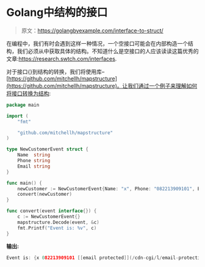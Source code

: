 # Golang中结构的接口

> 原文：<https://golangbyexample.com/interface-to-struct/>

在编程中，我们有时会遇到这样一种情况，一个空接口可能会在内部构造一个结构，我们必须从中获取具体的结构。不知道什么是空接口的人应该读读这篇优秀的文章:https://research.swtch.com/interfaces.

对于接口{}到结构的转换，我们将使用库–[https://github.com/mitchellh/mapstructure](https://github.com/mitchellh/mapstructure)。让我们通过一个例子来理解如何将接口转换为结构:

```go
package main

import (
	"fmt"

	"github.com/mitchellh/mapstructure"
)

type NewCustomerEvent struct {
	Name  string
	Phone string
	Email string
}

func main() {
	newCustomer := NewCustomerEvent{Name: "x", Phone: "082213909101", Email: "[[email protected]](/cdn-cgi/l/email-protection)"}
	convert(newCustomer)
}

func convert(event interface{}) {
	c := NewCustomerEvent{}
	mapstructure.Decode(event, &c)
	fmt.Printf("Event is: %v", c)
}
```

**输出:**

```go
Event is: {x 082213909101 [[email protected]](/cdn-cgi/l/email-protection)}
```